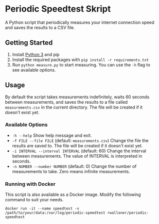 # Periodic Speedtest Skript
A Python script that periodically measures your internet connection speed and saves the results to a CSV file.

## Getting Started
1. Install [Python 3](https://www.python.org/downloads/) and pip
2. Install the required packages with `pip install -r requirements.txt`
3. Run `python measure.py` to start measuring. You can use the `-h` flag to see available options.

## Usage
By default the script takes measurements indefinitely, waits 60 seconds between measurements, and saves the results to a file called `measurements.csv` in the current directory. The file will be created if it doesn't exist yet.

### Available Options
- `-h --help` Show help message and exit.
- `-f FILE --file FILE` (default: `measurements.csv`) Change the file the results are saved to. The file will be created if it doesn't exist yet.
- `-i INTERVAL --interval INTERVAL` (default: 60) Change the interval between measurements. The value of INTERVAL is interpreted in seconds.  
- `-n NUMBER --number NUMBER` (default: 0) Change the number of measurements to take. Zero means infinite measurements.

### Running with Docker
This script is also available as a Docker image. Modify the following command to suit your needs.
```
docker run -it --name speedtest -v /path/to/your/data:/var/log/periodic-speedtest rwalloner/periodic-speedtest
```